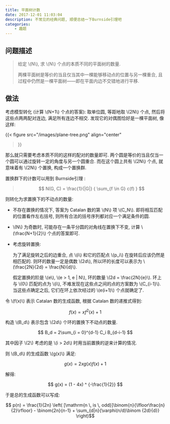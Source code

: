 ```yaml
---
title: 平面树计数
date: 2017-12-01 11:03:04
description: 不常见的经典问题, 顺便总结一下Burnside引理吧
categories: 
    - 趣题
---
```


## 问题描述

> 给定 \\(N\\), 求 \\(N\\) 个点的本质不同的平面树的数量. 
>
> 两棵平面树是等价的当且仅当其中一棵能够移动点的位置与另一棵重合, 且过程中仍然是一棵平面树——即在平面内边不交错地进行平移.

## 做法

考虑模型转化 (计算 \\(N+1\\) 个点的答案): 
取单位圆, 等距地取 \\(2N\\) 个点, 然后将这些点两两配对连边, 满足所有连边不相交.
发现它的对偶图恰好是一棵平面树, 像这样:

{{< figure
src="/images/plane-tree.png"
align="center"
>}}

那么就只需要考虑本质不同的这样的配对的数量即可.
两个圆是等价的当且仅当一个圆可以通过旋转一定的角度与另一个圆重合.
而在这个圆上共有 \\(2N\\) 个点, 就意味着有 \\(2N\\) 个置换, 构成一个置换群.

置换群下的计数可以用到 Burnside引理 :

> $$ N(G, C) = \frac{1}{|G|} { \sum_{f \in G} c(f) } $$

则转化为求置换下的不动点的数量:

- 不存在置换的情况下, 答案为 Catalan 数的第 \\(N\\) 项 \\(C_N\\).
即将相互匹配的位置看作左右括号, 则所有合法的括号序列都对应一个满足条件的圆.
- \\(N\\) 为奇数时, 可能存在一条平分圆的对角线在置换下不变, 计算 \\(\frac{N+1}{2}\\) 个点的答案即可.
- 考虑旋转置换:

  为了满足旋转之后的边重合, 点 \\(i\\) 和它的匹配点 \\(p_i\\) 在旋转后应该仍然是相匹配的.
  则环的数量一定是偶数 \\(2d\\), 所以环的长度可以表示为 \\(\frac{2N}{2d} = \frac{N}{d}\\).

  假定置换的阶是 \\(e\\), \\(e > 1, e | N\\), 环的数量 \\(2d = \frac{2N}{e}\\).
  环上与 \\(0\\) 匹配的点为 \\(i\\), 不难发现在这些点之间的点的方案数为 \\(C_{i-1}\\).
  当这些点确定之后, 它们在环上依次经过的 \\(e(i+1)\\) 个点就确定了.

令 \\(f(x)\\) 表示 Catalan 数的生成函数, 根据 Catalan 数的递推式得到:

$$ f(x) = xf^2(x) + 1 $$

构造 \\(B_d\\) 表示包含 \\(2d\\) 个环的置换下不动点的数量.

$$ B_d = 2\sum_{i = 0}^{d-1} C_i B_{d-i-1} $$

其中因子 \\(2\\) 考虑的是 \\(i > 2d\\) 时用当前置换的逆来计算的情况.

则 \\(B_d\\) 的生成函数 \\(g(x)\\) 满足:

$$ g(x) = 2x g(x) f(x) + 1 $$

解得:

$$ g(x) = (1 - 4x) ^ {-\frac{1}{2}} $$

于是总的生成函数可以写成:

$$ p(n) = \frac{1}{2n} \left( [\mathrm{n \, is \, odd}]\binom{n}{\lfloor\frac{n}{2}\rfloor} - \binom{2n}{n-1} + \sum_{d|n}{\varphi(n/d)\binom {2d}{d}} \right)$$
